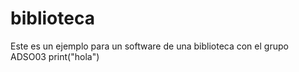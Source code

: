 # biblioteca
Este es un ejemplo para un software de una biblioteca con el grupo ADSO03
print("hola")
